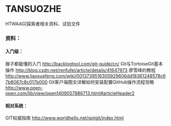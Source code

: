 # TANSUOZHE
HTWAAG|探索者相关资料、试验文件
### 资料：
#### 入门级：
猴子都能懂的入门 http://backlogtool.com/git-guide/cn/
Git与TortoiseGit基本操作 http://blog.csdn.net/renfufei/article/details/41647973
廖雪峰的教程 http://www.liaoxuefeng.com/wiki/0013739516305929606dd18361248578c67b8067c8c017b000
Git客户端图文详解如何安装配置GitHub操作流程攻略 http://www.open-open.com/lib/view/open1409057886713.html#articleHeader2

#### 相对系统：
GIT权威指南 http://www.worldhello.net/gotgit/index.html
